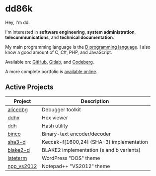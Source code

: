 # dd86k

Hey, I'm dd.

I'm interested in **software engineering**, **system administration**,
**telecommunications**, and **technical documentation**.

My main programming language is the [D programming language](https://dlang.org).
I also know a good amount of C, C#, PHP, and JavaScript.

Available on: [GitHub](https://github.com/dd86k/), [Gitlab](https://gitlab.com/dd86k/), and [Codeberg](https://codeberg.org/dd86k/).

A more complete portfolio is [available online](https://dd86k.github.io/).

## Active Projects

| Project | Description |
|---|---|
| [alicedbg](/dd86k/alicedbg) | Debugger toolkit |
| [ddhx](/dd86k/ddhx) | Hex viewer |
| [ddh](/dd86k/ddh) | Hash utility |
| [binco](/dd86k/binco) | Binary-text encoder/decoder |
| [sha3-d](/dd86k/sha3-d) | Keccak-f[1600,24] (SHA-3) implementation |
| [blake2-d](/dd86k/blake2-d) | BLAKE2 implementation (s and b variants) |
| [lateterm](/dd86k/lateterm) | WordPress "DOS" theme |
| [npp_vs2012](/dd86k/npp_vs2012) | Notepad++ "VS2012" theme |